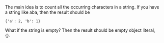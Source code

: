 <!-- https://www.codewars.com/kata/52efefcbcdf57161d4000091 -->

The main idea is to count all the occurring characters in a string. If you have a string like aba, then the result should be

```
{'a': 2, 'b': 1}
```

What if the string is empty? Then the result should be empty object literal, {}.
